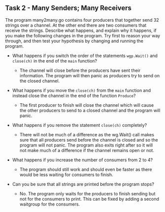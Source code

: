 ## Task 2 - Many Senders; Many Receivers

The program many2many.go contains four producers that together send 32 strings over a channel. At the other end there are two consumers that receive the strings. Describe what happens, and explain why it happens, if you make the following changes in the program. Try first to reason your way through, and then test your hypothesis by changing and running the program.

* What happens if you switch the order of the statements `wgp.Wait()` and `close(ch)` in the end of the `main` function?
    * The channel will close before the producers have sent their information. The program will then panic as producers try to send on the closed channel.

* What happens if you move the `close(ch)` from the `main` function and instead close the channel in the end of the function `Produce`?
    * The first producer to finish will close the channel which will cause the other producers to send to a closed channel and the program will panic. 

* What happens if you remove the statement `close(ch)` completely?
    * There will not be much of a difference as the wg.Wait() call makes sure that all producers send before the channel is closed and so the program will not panic. The program also exits right after so it will not make much of a difference if the channel remains open or not.

* What happens if you increase the number of consumers from 2 to 4?
    * The program should still work and should even be faster as there would be less waiting for consumers to finish.

* Can you be sure that all strings are printed before the program
  stops?
    * No. The program only waits for the producers to finish sending but not for the consumers to print. This can be fixed by adding a second waitgroup for the consumers. 